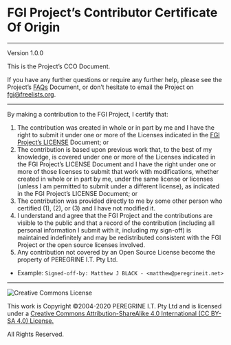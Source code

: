 # FGI Project&rsquo;s Contributor Certificate Of Origin

---

Version 1.0.0

This is the Project&rsquo;s CCO Document.

If you have any further questions or require any further help, please see the Project&rsquo;s [FAQs](https://github.com/Dulux-Oz/FGI/tree/master/Project_Documentation/FAQs.md) Document, or don&rsquo;t hesitate to email the Project on <fgi@freelists.org>.

---

By making a contribution to the FGI Project, I certify that:

1. The contribution was created in whole or in part by me and I have the right to submit it under one or more of the Licenses indicated in the [FGI Project&rsquo;s LICENSE](https://github.com/Dulux-Oz/FGI/tree/tree/master/LICENSE.md) Document; or
2. The contribution is based upon previous work that, to the best of my knowledge, is covered under one or more of the Licenses indicated in the FGI Project&rsquo;s LICENSE Document and I have the right under one or more of those licenses to submit that work with modifications, whether created in whole or in part by me, under the same license or licenses (unless I am permitted to submit under a different license), as indicated in the FGI Project&rsquo;s LICENSE Document; or
3. The contribution was provided directly to me by some other person who certified (1), (2), or (3) and I have not modified it.
4. I understand and agree that the FGI Project and the contributions are visible to the public and that a record of the contribution (including all personal information I submit with it, including my sign-off) is maintained indefinitely and may be redistributed consistent with the FGI Project or the open source licenses involved.
5. Any contribution not covered by an Open Source License become the property of PEREGRINE I.T. Pty Ltd.

- Example: `Signed-off-by: Matthew J BLACK - <matthew@peregrineit.net>`

---

![Creative Commons License](https://i.creativecommons.org/l/by-sa/4.0/88x31.png "Creative Commons License")

This work is Copyright &copy;2004-2020 PEREGRINE I.T. Pty Ltd and is licensed under a [Creative Commons Attribution-ShareAlike 4.0 International (CC BY-SA 4.0) License.](https://creativecommons.org/licenses/by-sa/4.0/)

All Rights Reserved.
